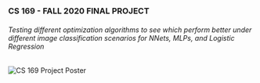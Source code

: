 ### CS 169 - FALL 2020 FINAL PROJECT
###### Testing different optimization algorithms to see which perform better under different image classification scenarios for NNets, MLPs, and Logistic Regression

![CS 169 Project Poster ](https://user-images.githubusercontent.com/74005677/129465138-dd18b3ac-f6aa-4053-a5f1-eb4583f5cc74.jpg)

